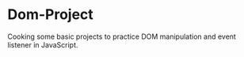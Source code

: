 # Dom-Project
Cooking some basic projects to practice DOM manipulation and event listener in JavaScript.
